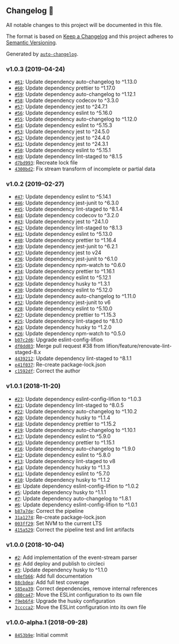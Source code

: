 ## Changelog 🚀

All notable changes to this project will be documented in this file.

The format is based on [Keep a Changelog](http://keepachangelog.com/en/1.0.0/)
and this project adheres to [Semantic Versioning](http://semver.org/spec/v2.0.0.html).

Generated by [`auto-changelog`](https://github.com/CookPete/auto-changelog).

### v1.0.3 (2019-04-24)

- [`#61`](https://github.com/lifion/lifion-aws-event-stream/pull/61): Update dependency auto-changelog to ^1.13.0
- [`#60`](https://github.com/lifion/lifion-aws-event-stream/pull/60): Update dependency prettier to ^1.17.0
- [`#59`](https://github.com/lifion/lifion-aws-event-stream/pull/59): Update dependency auto-changelog to ^1.12.1
- [`#58`](https://github.com/lifion/lifion-aws-event-stream/pull/58): Update dependency codecov to ^3.3.0
- [`#57`](https://github.com/lifion/lifion-aws-event-stream/pull/57): Update dependency jest to ^24.7.1
- [`#56`](https://github.com/lifion/lifion-aws-event-stream/pull/56): Update dependency eslint to ^5.16.0
- [`#55`](https://github.com/lifion/lifion-aws-event-stream/pull/55): Update dependency auto-changelog to ^1.12.0
- [`#54`](https://github.com/lifion/lifion-aws-event-stream/pull/54): Update dependency eslint to ^5.15.3
- [`#53`](https://github.com/lifion/lifion-aws-event-stream/pull/53): Update dependency jest to ^24.5.0
- [`#52`](https://github.com/lifion/lifion-aws-event-stream/pull/52): Update dependency jest to ^24.4.0
- [`#51`](https://github.com/lifion/lifion-aws-event-stream/pull/51): Update dependency jest to ^24.3.1
- [`#50`](https://github.com/lifion/lifion-aws-event-stream/pull/50): Update dependency eslint to ^5.15.1
- [`#49`](https://github.com/lifion/lifion-aws-event-stream/pull/49): Update dependency lint-staged to ^8.1.5
- [`d7bd993`](https://github.com/lifion/lifion-aws-event-stream/commit/d7bd993516dcef476e14305d8f75bd87affc1989): Recreate lock file
- [`4300bd2`](https://github.com/lifion/lifion-aws-event-stream/commit/4300bd25b2ac1e250a639e676eb32e1ab429f34c): Fix stream transform of incomplete or partial data

### v1.0.2 (2019-02-27)

- [`#47`](https://github.com/lifion/lifion-aws-event-stream/pull/47): Update dependency eslint to ^5.14.1
- [`#46`](https://github.com/lifion/lifion-aws-event-stream/pull/46): Update dependency jest-junit to ^6.3.0
- [`#45`](https://github.com/lifion/lifion-aws-event-stream/pull/45): Update dependency lint-staged to ^8.1.4
- [`#44`](https://github.com/lifion/lifion-aws-event-stream/pull/44): Update dependency codecov to ^3.2.0
- [`#43`](https://github.com/lifion/lifion-aws-event-stream/pull/43): Update dependency jest to ^24.1.0
- [`#42`](https://github.com/lifion/lifion-aws-event-stream/pull/42): Update dependency lint-staged to ^8.1.3
- [`#41`](https://github.com/lifion/lifion-aws-event-stream/pull/41): Update dependency eslint to ^5.13.0
- [`#40`](https://github.com/lifion/lifion-aws-event-stream/pull/40): Update dependency prettier to ^1.16.4
- [`#39`](https://github.com/lifion/lifion-aws-event-stream/pull/39): Update dependency jest-junit to ^6.2.1
- [`#37`](https://github.com/lifion/lifion-aws-event-stream/pull/37): Update dependency jest to v24
- [`#36`](https://github.com/lifion/lifion-aws-event-stream/pull/36): Update dependency jest-junit to ^6.1.0
- [`#35`](https://github.com/lifion/lifion-aws-event-stream/pull/35): Update dependency npm-watch to ^0.6.0
- [`#34`](https://github.com/lifion/lifion-aws-event-stream/pull/34): Update dependency prettier to ^1.16.1
- [`#33`](https://github.com/lifion/lifion-aws-event-stream/pull/33): Update dependency eslint to ^5.12.1
- [`#29`](https://github.com/lifion/lifion-aws-event-stream/pull/29): Update dependency husky to ^1.3.1
- [`#30`](https://github.com/lifion/lifion-aws-event-stream/pull/30): Update dependency eslint to ^5.12.0
- [`#31`](https://github.com/lifion/lifion-aws-event-stream/pull/31): Update dependency auto-changelog to ^1.11.0
- [`#32`](https://github.com/lifion/lifion-aws-event-stream/pull/32): Update dependency jest-junit to v6
- [`#28`](https://github.com/lifion/lifion-aws-event-stream/pull/28): Update dependency eslint to ^5.10.0
- [`#27`](https://github.com/lifion/lifion-aws-event-stream/pull/27): Update dependency prettier to ^1.15.3
- [`#25`](https://github.com/lifion/lifion-aws-event-stream/pull/25): Update dependency lint-staged to ^8.1.0
- [`#24`](https://github.com/lifion/lifion-aws-event-stream/pull/24): Update dependency husky to ^1.2.0
- [`#26`](https://github.com/lifion/lifion-aws-event-stream/pull/26): Update dependency npm-watch to ^0.5.0
- [`b07c2d6`](https://github.com/lifion/lifion-aws-event-stream/commit/b07c2d668f11ba85176bd378e3ece698539efe78): Upgrade eslint-config-lifion
- [`df0dd03`](https://github.com/lifion/lifion-aws-event-stream/commit/df0dd03282303fc51544f38e092b2c9e7bd630a4): Merge pull request #38 from lifion/feature/renovate-lint-staged-8.x
- [`4439212`](https://github.com/lifion/lifion-aws-event-stream/commit/44392126e4269953ff311b1b5bfff1b237d7f97d): Update dependency lint-staged to ^8.1.1
- [`e41f037`](https://github.com/lifion/lifion-aws-event-stream/commit/e41f03753615995be8aa32250d4cc0a0ef5413b4): Re-create package-lock.json
- [`c1592df`](https://github.com/lifion/lifion-aws-event-stream/commit/c1592dfb53ef278bc28936b1228ee8de7db53653): Correct the author

### v1.0.1 (2018-11-20)

- [`#23`](https://github.com/lifion/lifion-aws-event-stream/pull/23): Update dependency eslint-config-lifion to ^1.0.3
- [`#21`](https://github.com/lifion/lifion-aws-event-stream/pull/21): Update dependency lint-staged to ^8.0.5
- [`#22`](https://github.com/lifion/lifion-aws-event-stream/pull/22): Update dependency auto-changelog to ^1.10.2
- [`#20`](https://github.com/lifion/lifion-aws-event-stream/pull/20): Update dependency husky to ^1.1.4
- [`#18`](https://github.com/lifion/lifion-aws-event-stream/pull/18): Update dependency prettier to ^1.15.2
- [`#19`](https://github.com/lifion/lifion-aws-event-stream/pull/19): Update dependency auto-changelog to ^1.10.1
- [`#17`](https://github.com/lifion/lifion-aws-event-stream/pull/17): Update dependency eslint to ^5.9.0
- [`#15`](https://github.com/lifion/lifion-aws-event-stream/pull/15): Update dependency prettier to ^1.15.1
- [`#16`](https://github.com/lifion/lifion-aws-event-stream/pull/16): Update dependency auto-changelog to ^1.9.0
- [`#12`](https://github.com/lifion/lifion-aws-event-stream/pull/12): Update dependency eslint to ^5.8.0
- [`#13`](https://github.com/lifion/lifion-aws-event-stream/pull/13): Update dependency lint-staged to v8
- [`#14`](https://github.com/lifion/lifion-aws-event-stream/pull/14): Update dependency husky to ^1.1.3
- [`#11`](https://github.com/lifion/lifion-aws-event-stream/pull/11): Update dependency eslint to ^5.7.0
- [`#10`](https://github.com/lifion/lifion-aws-event-stream/pull/10): Update dependency husky to ^1.1.2
- [`#8`](https://github.com/lifion/lifion-aws-event-stream/pull/8): Update dependency eslint-config-lifion to ^1.0.2
- [`#5`](https://github.com/lifion/lifion-aws-event-stream/pull/5): Update dependency husky to ^1.1.1
- [`#7`](https://github.com/lifion/lifion-aws-event-stream/pull/7): Update dependency auto-changelog to ^1.8.1
- [`#6`](https://github.com/lifion/lifion-aws-event-stream/pull/6): Update dependency eslint-config-lifion to ^1.0.1
- [`b87a7de`](https://github.com/lifion/lifion-aws-event-stream/commit/b87a7de236cc25f3f42076e2b1ac7aacb284dbe9): Correct the pipeline
- [`31a1274`](https://github.com/lifion/lifion-aws-event-stream/commit/31a12744b2d5f824d4b88badb25b7c6dc1e31b31): Re-create package-lock.json
- [`003ff29`](https://github.com/lifion/lifion-aws-event-stream/commit/003ff29e216738342ecf45f244ba0b869f168518): Set NVM to the current LTS
- [`415a529`](https://github.com/lifion/lifion-aws-event-stream/commit/415a529fc5bba0245698279434a0bb44b7b630ac): Correct the pipeline test and lint artifacts

### v1.0.0 (2018-10-04)

- [`#2`](https://github.com/lifion/lifion-aws-event-stream/pull/2): Add implementation of the event-stream parser
- [`#4`](https://github.com/lifion/lifion-aws-event-stream/pull/4): Add deploy and publish to circleci
- [`#3`](https://github.com/lifion/lifion-aws-event-stream/pull/3): Update dependency husky to ^1.1.0
- [`e8efb66`](https://github.com/lifion/lifion-aws-event-stream/commit/e8efb66f5718f9a2fc4c34fe5b59741be7420b81): Add full documentation
- [`88cbdea`](https://github.com/lifion/lifion-aws-event-stream/commit/88cbdea162c9c343d75deb09b6febf7ec8862ad0): Add full test coverage
- [`585ea39`](https://github.com/lifion/lifion-aws-event-stream/commit/585ea39c0645e0ec88b8a5a6218795d8c4cbbfc6): Correct dependencies, remove internal references
- [`d80ca47`](https://github.com/lifion/lifion-aws-event-stream/commit/d80ca47b4ee8b1a4e94f97c37490a759c59a1d5c): Move the ESLint configuration to its own file
- [`f9eb6f4`](https://github.com/lifion/lifion-aws-event-stream/commit/f9eb6f48af817ec20f978b8bc7e1dcf59871c56e): Upgrade the husky configuration
- [`3cccca2`](https://github.com/lifion/lifion-aws-event-stream/commit/3cccca24020c6c8fffa3021b6a32ca1112e03175): Move the ESLint configuration into its own file

### v1.0.0-alpha.1 (2018-09-28)

- [`8453b9e`](https://github.com/lifion/lifion-aws-event-stream/commit/8453b9e005c5383f3ead6e226de543cb269f7664): Initial commit
